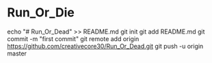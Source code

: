 # Run_Or_Die
echo "# Run_Or_Dead" >> README.md
git init
git add README.md
git commit -m "first commit"
git remote add origin https://github.com/creativecore30/Run_Or_Dead.git
git push -u origin master
